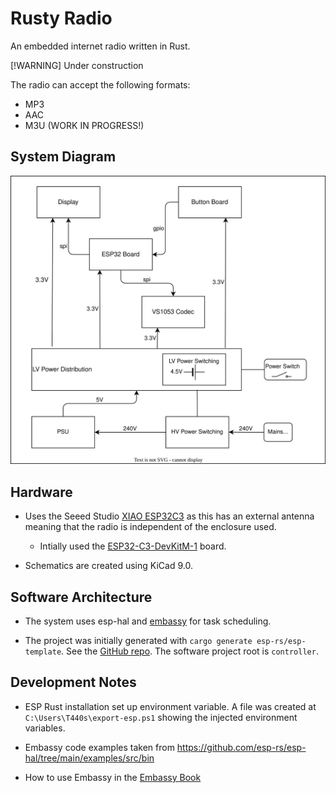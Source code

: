 # Rusty Radio

An embedded internet radio written in Rust. 

 [!WARNING]
 Under construction

The radio can accept the following formats:
* MP3
* AAC 
* M3U (WORK IN PROGRESS!)

## System Diagram
![](./hardware/system/System.drawio.svg)

## Hardware 

*  Uses the Seeed Studio [XIAO ESP32C3](https://wiki.seeedstudio.com/XIAO_ESP32C3_Getting_Started/) as this has an external antenna meaning that the radio is independent of the enclosure used. 
    * Intially used the [ESP32-C3-DevKitM-1](https://docs.espressif.com/projects/esp-dev-kits/en/latest/esp32c3/esp32-c3-devkitm-1/user_guide.html#) board.

* Schematics are created using KiCad 9.0.

## Software Architecture

- The system uses esp-hal and [embassy](https://dev.to/theembeddedrustacean/embassy-on-esp-getting-started-27fi) for task scheduling. 

- The project was initially generated  with `cargo generate esp-rs/esp-template`. See the [GitHub repo](https://github.com/esp-rs/esp-template). The software project root is `controller`.

## Development Notes

- ESP Rust installation set up environment variable.  A file was created at `C:\Users\T440s\export-esp.ps1` showing the injected environment variables. 

- Embassy code examples taken from https://github.com/esp-rs/esp-hal/tree/main/examples/src/bin

- How to use Embassy in the [Embassy Book](https://embassy.dev/book/)

